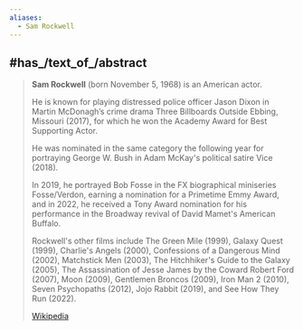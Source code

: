 ```yaml
---
aliases:
  - Sam Rockwell
---
```



## #has_/text_of_/abstract 

> **Sam Rockwell** (born November 5, 1968) is an American actor. 
> 
> He is known for playing distressed police officer Jason Dixon 
> in Martin McDonagh’s crime drama Three Billboards Outside Ebbing, Missouri (2017), 
> for which he won the Academy Award for Best Supporting Actor. 
> 
> He was nominated in the same category the following year for portraying George W. Bush 
> in Adam McKay's political satire Vice (2018). 
> 
> In 2019, he portrayed Bob Fosse in the FX biographical miniseries Fosse/Verdon, 
> earning a nomination for a Primetime Emmy Award, 
> and in 2022, he received a Tony Award nomination for his performance 
> in the Broadway revival of David Mamet's American Buffalo.
>
> Rockwell's other films include The Green Mile (1999), Galaxy Quest (1999), Charlie's Angels (2000), 
> Confessions of a Dangerous Mind (2002), Matchstick Men (2003), The Hitchhiker's Guide to the Galaxy (2005), 
> The Assassination of Jesse James by the Coward Robert Ford (2007), Moon (2009), Gentlemen Broncos (2009), 
> Iron Man 2 (2010), Seven Psychopaths (2012), Jojo Rabbit (2019), and See How They Run (2022).
>
> [Wikipedia](https://en.wikipedia.org/wiki/Sam%20Rockwell) 



